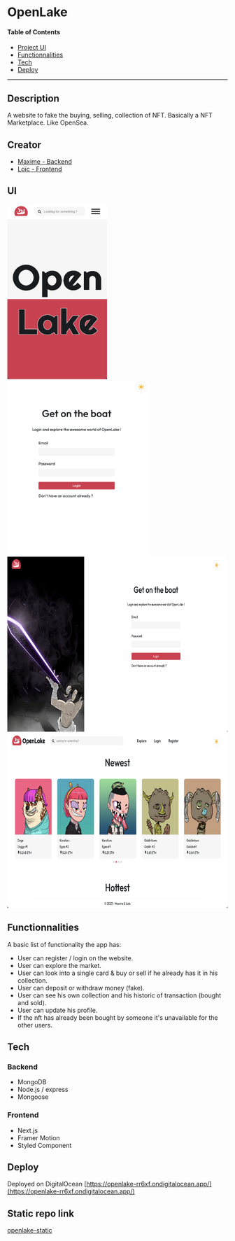# OpenLake

#### Table of Contents

-   [Project UI](#ui)
-   [Functionnalities](#functionnalities)
-   [Tech](#tech)
-   [Deploy](#deploy)

---

## Description
A website to fake the buying, selling, collection of NFT. Basically a NFT Marketplace. Like OpenSea.


## Creator
- <a href="https://github.com/MaximeHoll">Maxime - Backend<a/>
- <a href="https://github.com/Shikibata">Loïc - Frontend<a/>


## UI
<img src="./home-mobile.jpg" height=400/><img src="./login-mobile.jpg" height=400/><img src="./login-desktop.jpg" height=400/><img src="./explore-desktop.jpg" height=400/>

## Functionnalities
A basic list of functionality the app has:
- User can register / login on the website.
- User can explore the market.
- User can look into a single card & buy or sell if he already has it in his collection.
- User can deposit or withdraw money (fake).
- User can see his own collection and his historic of transaction (bought and sold).
- User can update his profile.
- If the nft has already been bought by someone it's unavailable for the other users.


## Tech 
### Backend
- MongoDB 
- Node.js / express
- Mongoose
### Frontend
- Next.js
- Framer Motion
- Styled Component

## Deploy
 Deployed on DigitalOcean [https://openlake-rr6xf.ondigitalocean.app/](https://openlake-rr6xf.ondigitalocean.app/)
 
## Static repo link
<a href="https://github.com/Shikibata/openlake-static">openlake-static<a/>
